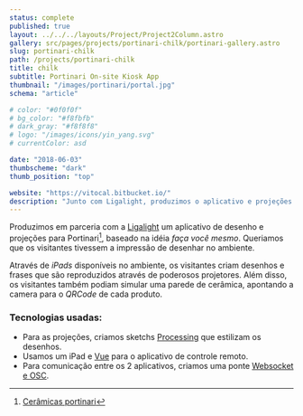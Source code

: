```yaml
---
status: complete
published: true
layout: ../../../layouts/Project/Project2Column.astro
gallery: src/pages/projects/portinari-chilk/portinari-gallery.astro
slug: portinari-chilk
path: /projects/portinari-chilk
title: chilk
subtitle: Portinari On-site Kiosk App
thumbnail: "/images/portinari/portal.jpg"
schema: "article"

# color: "#0f0f0f"
# bg_color: "#f8fbfb"
# dark_gray: "#f8f8f8"
# logo: "/images/icons/yin_yang.svg"
# currentColor: asd

date: "2018-06-03"
thumbscheme: "dark"
thumb_position: "top"

website: "https://vitocal.bitbucket.io/"
description: "Junto com Ligalight, produzimos o aplicativo e projeções do kiosk da portinari. Baseado na idéia <i>faça vc mesmo</i>, os desenhos criados no aplicativo são projetados no stand.</p><p>Utilizamos Processing e Vue</p>"
---
```


Produzimos em parceria com a [Ligalight](https://www.ligalight.com.br/about/) um aplicativo de desenho e projeções para Portinari[^1], baseado na idéia _faça você mesmo_. Queriamos que os visitantes tivessem a impressão de desenhar no ambiente.

Através de _iPads_ disponíveis no ambiente, os visitantes criam desenhos e frases que são reproduzidos através de poderosos projetores. Além disso, os visitantes também podiam simular uma parede de cerâmica, apontando a camera para o _QRCode_ de cada produto.

### Tecnologias usadas:

- Para as projeções, criamos sketchs [Processing](https://processing.org/) que estilizam os desenhos.
- Usamos um iPad e [Vue](https://vuejs.org/) para o aplicativo de controle remoto.
- Para comunicação entre os 2 aplicativos, criamos uma ponte [Websocket e OSC](https://github.com/vicalejuri/cli-ws2osc).

[^1]: [Cerâmicas portinari](https://www.ceramicaportinari.com.br/)
